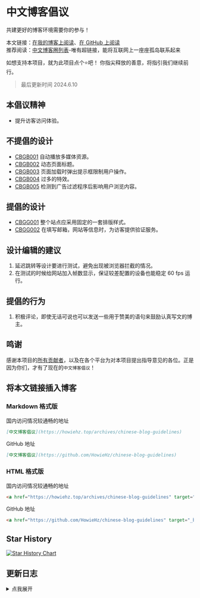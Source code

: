 # 中文博客倡议

共建更好的博客环境需要你的参与！

本文链接：[在我的博客上阅读](https://howiehz.top/archives/chinese-blog-guidelines)、[在 GitHub 上阅读](https://github.com/HowieHz/chinese-blog-guidelines)  
推荐阅读：[中文博客圈列表](https://howiehz.top/archives/chinese-blogosphere-list)-唯有超链接，能将互联网上一座座孤岛联系起来  

如想支持本项目，就为此项目点个⭐吧！
你指尖释放的善意，将指引我们继续前行。

> 最后更新时间 2024.6.10

## 本倡议精神

- 提升访客访问体验。

## 不提倡的设计

- [CBGB001](./doc/cbgb001.md) 自动播放多媒体资源。
- [CBGB002](./doc/cbgb002.md) 动态页面标题。
- [CBGB003](./doc/cbgb003.md) 页面加载时弹出提示框限制用户操作。
- [CBGB004](./doc/cbgb004.md) 过多的特效。
- [CBGB005](./doc/cbgb005.md) 检测到广告过滤程序后影响用户浏览内容。

## 提倡的设计

- [CBGG001](./doc/cbgg001.md) 整个站点应采用固定的一套排版样式。
- [CBGG002](./doc/cbgg002.md) 在填写邮箱，网站等信息时，为访客提供验证服务。

## 设计编辑的建议

1. 延迟跳转等设计要进行测试，避免出现被浏览器拦截的情况。
2. 在测试的时候给网站加入帧数显示，保证较差配置的设备也能稳定 60 fps 运行。

## 提倡的行为

1. 积极评论，即使无话可说也可以发送一些用于赞美的语句来鼓励认真写文的博主。

## 鸣谢

感谢本项目的[所有贡献者](https://github.com/HowieHz/chinese-blog-guidelines/graphs/contributors)，以及在各个平台为对本项目提出指导意见的各位。正是因为你们，才有了现在的`中文博客倡议`！

## 将本文链接插入博客

### Markdown 格式版

国内访问情况较通畅的地址

```markdown
[中文博客倡议](https://howiehz.top/archives/chinese-blog-guidelines)
```

GitHub 地址

```markdown
[中文博客倡议](https://github.com/HowieHz/chinese-blog-guidelines)
```

### HTML 格式版

国内访问情况较通畅的地址

```html
<a href="https://howiehz.top/archives/chinese-blog-guidelines" target="_blank" rel="noopener noreferrer" title="中文博客倡议书">中文博客倡议</a>
```

GitHub 地址

```html
<a href="https://github.com/HowieHz/chinese-blog-guidelines" target="_blank" rel="noopener noreferrer" title="中文博客倡议书">中文博客倡议</a>
```

## Star History

<a href="https://star-history.com/#HowieHz/chinese-blog-guidelines&Date">
 <picture>
   <source media="(prefers-color-scheme: dark)" srcset="https://api.star-history.com/svg?repos=HowieHz/chinese-blog-guidelines&type=Date&theme=dark" loading="lazy" />
   <source media="(prefers-color-scheme: light)" srcset="https://api.star-history.com/svg?repos=HowieHz/chinese-blog-guidelines&type=Date" loading="lazy" />
   <img alt="Star History Chart" src="https://api.star-history.com/svg?repos=HowieHz/chinese-blog-guidelines&type=Date" loading="lazy" />
 </picture>
</a>

## 更新日志

<details><summary>点我展开</summary>

2024.6.10

- 添加鸣谢部分
- 修改 README.md 引入部分
- 为项目添加贡献指南

2024.6.9

- 去除文章开头的目录
- 添加构建程序：将 README.md，解释，示例合并到一个文件中。用于博客文章。
- 调整 `CBGG002` 解释文档（感谢 [Kegongteng](https://kegongteng.cn/)([github@gtxykn0504](https://github.com/gtxykn0504)) 在其中做出的贡献）

2024.6.8

- 简化标题层次，如`设计-不提倡的设计` -> `不提倡的设计`
- 为`不提倡的设计`每项添加代号，起始为 `CBGB`(chinese-blog-guidelines bad design)，后添加三位数字，大小为 000-999
- 为`提倡的设计`每项添加代号，起始为 `CBGG`(chinese-blog-guidelines good design)，后添加三位数字，大小为 000-999
- 调整 `CBGB003` 简述
- - 调整前：在网站加载的时候启用 alert/confirm/prompt 弹窗阻塞用户操作
- - 调整后：页面加载时弹出提示框限制用户操作
- 调整 `CBGG002` 简述（感谢 [Imken](https://imken.moe/)([github@immccn123](https://github.com/immccn123)), [呓语梦轩](https://blog.awaae001.top/)([github@awaae001](https://github.com/awaae001)) 对这个提案做出的贡献，以及 [Kegongteng](https://kegongteng.cn/)([github@gtxykn0504](https://github.com/gtxykn0504)) 提出最终的修改方案
- - 调整前：在需要填写邮箱的地方（如评论区）进行邮箱强制验证
- - 调整后：在填写邮箱，网站等信息时，为访客提供验证服务
- 为 `CBGB001`-`CBGB005` 添加解释文档和示例文件
- 添加文档目录

2024.6.7

- 在 [Allenyou](https://github.com/Allenyou1126)([github@Allenyou1126](https://github.com/Allenyou1126)) 的建议下在`设计-不提倡的设计`中添加有关防广告过滤器的说明

2024.6.6

- 在 [wildgun](http://wildgun.net/) 的建议下修改`设计-提倡的设计`中有关排版的倡议

2024.6.2

- 初版

</details>
